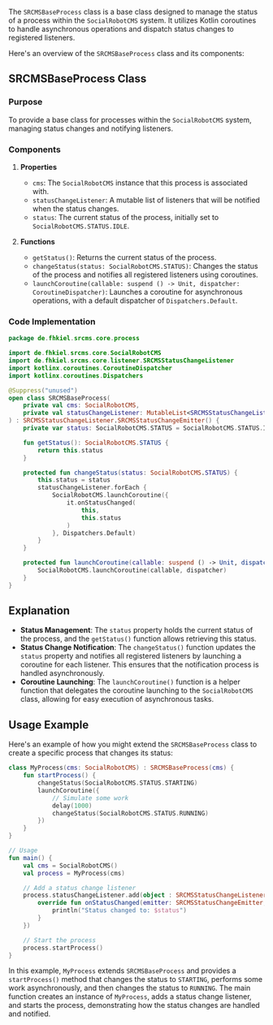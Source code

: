 The `SRCMSBaseProcess` class is a base class designed to manage the status of a process within the `SocialRobotCMS` system. It utilizes Kotlin coroutines to handle asynchronous operations and dispatch status changes to registered listeners.

Here's an overview of the `SRCMSBaseProcess` class and its components:

## SRCMSBaseProcess Class

### Purpose
To provide a base class for processes within the `SocialRobotCMS` system, managing status changes and notifying listeners.

### Components

1. **Properties**
    - `cms`: The `SocialRobotCMS` instance that this process is associated with.
    - `statusChangeListener`: A mutable list of listeners that will be notified when the status changes.
    - `status`: The current status of the process, initially set to `SocialRobotCMS.STATUS.IDLE`.

2. **Functions**
    - `getStatus()`: Returns the current status of the process.
    - `changeStatus(status: SocialRobotCMS.STATUS)`: Changes the status of the process and notifies all registered listeners using coroutines.
    - `launchCoroutine(callable: suspend () -> Unit, dispatcher: CoroutineDispatcher)`: Launches a coroutine for asynchronous operations, with a default dispatcher of `Dispatchers.Default`.

### Code Implementation

```kotlin
package de.fhkiel.srcms.core.process

import de.fhkiel.srcms.core.SocialRobotCMS
import de.fhkiel.srcms.core.listener.SRCMSStatusChangeListener
import kotlinx.coroutines.CoroutineDispatcher
import kotlinx.coroutines.Dispatchers

@Suppress("unused")
open class SRCMSBaseProcess(
    private val cms: SocialRobotCMS,
    private val statusChangeListener: MutableList<SRCMSStatusChangeListener> = mutableListOf()
) : SRCMSStatusChangeListener.SRCMSStatusChangeEmitter() {
    private var status: SocialRobotCMS.STATUS = SocialRobotCMS.STATUS.IDLE

    fun getStatus(): SocialRobotCMS.STATUS {
        return this.status
    }

    protected fun changeStatus(status: SocialRobotCMS.STATUS) {
        this.status = status
        statusChangeListener.forEach {
            SocialRobotCMS.launchCoroutine({
                it.onStatusChanged(
                    this,
                    this.status
                )
            }, Dispatchers.Default)
        }
    }

    protected fun launchCoroutine(callable: suspend () -> Unit, dispatcher: CoroutineDispatcher = Dispatchers.Default) {
        SocialRobotCMS.launchCoroutine(callable, dispatcher)
    }
}
```

## Explanation

- **Status Management**: The `status` property holds the current status of the process, and the `getStatus()` function allows retrieving this status.
- **Status Change Notification**: The `changeStatus()` function updates the `status` property and notifies all registered listeners by launching a coroutine for each listener. This ensures that the notification process is handled asynchronously.
- **Coroutine Launching**: The `launchCoroutine()` function is a helper function that delegates the coroutine launching to the `SocialRobotCMS` class, allowing for easy execution of asynchronous tasks.

## Usage Example

Here's an example of how you might extend the `SRCMSBaseProcess` class to create a specific process that changes its status:

```kotlin
class MyProcess(cms: SocialRobotCMS) : SRCMSBaseProcess(cms) {
    fun startProcess() {
        changeStatus(SocialRobotCMS.STATUS.STARTING)
        launchCoroutine({
            // Simulate some work
            delay(1000)
            changeStatus(SocialRobotCMS.STATUS.RUNNING)
        })
    }
}

// Usage
fun main() {
    val cms = SocialRobotCMS()
    val process = MyProcess(cms)

    // Add a status change listener
    process.statusChangeListener.add(object : SRCMSStatusChangeListener {
        override fun onStatusChanged(emitter: SRCMSStatusChangeEmitter, status: SocialRobotCMS.STATUS) {
            println("Status changed to: $status")
        }
    })

    // Start the process
    process.startProcess()
}
```

In this example, `MyProcess` extends `SRCMSBaseProcess` and provides a `startProcess()` method that changes the status to `STARTING`, performs some work asynchronously, and then changes the status to `RUNNING`. The main function creates an instance of `MyProcess`, adds a status change listener, and starts the process, demonstrating how the status changes are handled and notified.
